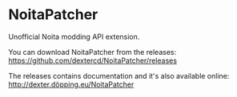 # NoitaPatcher

Unofficial Noita modding API extension.

You can download NoitaPatcher from the releases: https://github.com/dextercd/NoitaPatcher/releases

The releases contains documentation and it's also available online: http://dexter.döpping.eu/NoitaPatcher
